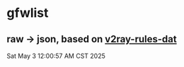 # gfwlist
## raw -> json, based on [v2ray-rules-dat](https://github.com/Loyalsoldier/v2ray-rules-dat)
Sat May  3 12:00:57 AM CST 2025

